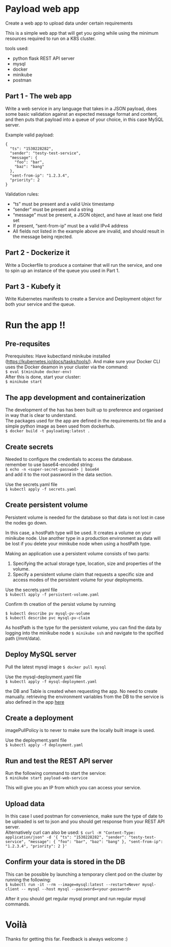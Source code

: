 # Payload web app
Create a web app to upload data under certain requirements

This is a simple web app that will get you going while using the minimum resources required to run on a K8S cluster.

tools used:
- python flask REST API server
- mysql
- docker
- minikube
- postman

## Part 1 - The web app

Write a web service in any language that takes in a JSON payload, does
some basic validation against an expected message format and content,
and then puts that payload into a queue of your choice, in this case MySQL server.

Example valid payload:

```
{
  "ts": "1530228282",
  "sender": "testy-test-service",
  "message": {
    "foo": "bar",
    "baz": "bang"
  },
  "sent-from-ip": "1.2.3.4",
  "priority": 2
}
```

Validation rules:
- “ts” must be present and a valid Unix timestamp
- “sender” must be present and a string
- “message” must be present, a JSON object, and have at least one
field set
- If present, “sent-from-ip” must be a valid IPv4 address
- All fields not listed in the example above are invalid, and
should result in the message being rejected.

## Part 2 - Dockerize it

Write a Dockerfile to produce a container that will run the service, and one to spin up an
instance of the queue you used in Part 1.

## Part 3 - Kubefy it

Write Kubernetes manifests to create a Service and Deployment object for both your service
and the queue.


# Run the app !!

## Pre-requsites

Prerequisites: Have kubectland minikube installed (https://kubernetes.io/docs/tasks/tools/). And make sure your Docker CLI uses the Docker deamon in your cluster via the command:  
`$ eval $(minikube docker-env)`  
After this is done, start your cluster:  
`$ minikube start`

## The app development and containerization

The development of the has has been built up to preference and organised in way that is clear to understand.  
The packages used for the app are defined in the requirements.txt file and a simple python image as been used from dockerhub.  
`$ docker build -t payloadimg:latest .`

## Create secrets

Needed to configure the credentials to access the database.  
remember to use base64-encoded string:  
`$ echo -n <super-secret-passwod> | base64`  
and add it to the root password in the data section.

Use the secrets.yaml file  
`$ kubectl apply -f secrets.yaml`

## Create persistent volume

Persistent volume is needed for the database so that data is not lost in case the nodes go down.

In this case, a hostPath type will be used. It creates a volume on your minikube node. Use another type in a production environment as data will be lost if you delete your minikube node when using a hostPath type.

Making an application use a persistent volume consists of two parts:

1. Specifying the actual storage type, location, size and properties of the volume.
2. Specify a persistent volume claim that requests a specific size and access modes of the persistent volume for your deployments. 

Use the secrets.yaml file  
`$ kubectl apply -f persistent-volume.yaml`

Confirm th creation of the persist volume by running
```
$ kubectl describe pv mysql-pv-volume
$ kubectl describe pvc mysql-pv-claim
```

As hostPath is the type for the persistent volume, you can find the data by logging into the minikube node `$ minikube ssh` and navigate to the spcified path (/mnt/data).

## Deploy MySQL server

Pull the latest mysql image `$ docker pull mysql`

Use the mysql-deployment.yaml file  
`$ kubectl apply -f mysql-deployment.yaml`

the DB and Table is created when requesting the app. No need to create manually.
retrieving the environment variables from the DB to the service is also defined in the app [here](https://github.com/thunko/payload/blob/5a33ba7c057d7f6b57420fa67e38869cacaaabe4/payload_dir/configs.py#L6)

## Create a deployment

imagePullPolicy is to never to make sure the locally built image is used.

Use the deployment.yaml file  
`$ kubectl apply -f deployment.yaml`

## Run and test the REST API server

Run the following command to start the service:  
`$ minikube start payload-web-service`

This will give you an IP from which you can access your service.


## Upload data

In this case I used postman for convenience, make sure the type of date to be uploaded is set to json and you should get response from your REST API server.  
Alternatively curl can also be used:
`$ curl -H "Content-Type: application/json" -d '{
  "ts": "1530228282",
  "sender": "testy-test-service",
  "message": {
    "foo": "bar",
    "baz": "bang"
  },
  "sent-from-ip": "1.2.3.4",
  "priority": 2
}'`

## Confirm your data is stored in the DB

This can be possible by launching a temporary client pod on the cluster by running the following:  
`$ kubectl run -it --rm --image=mysql:latest --restart=Never mysql-client -- mysql --host mysql --password=<your-password>`

After it you should get regular mysql prompt and run regular mysql commands.

# Voilà

Thanks for getting this far. Feedback is always welcome :)
